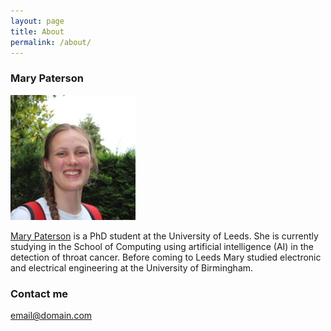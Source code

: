 ```yaml
---
layout: page
title: About
permalink: /about/
---
```


### Mary Paterson

<img src="images/Profile.jpg" alt="drawing" width="200"/>

[Mary Paterson](https://eps.leeds.ac.uk/computing/pgr/8564/mary-paterson) is a PhD student at the University of Leeds. She is currently studying in the School of Computing using artificial intelligence (AI) in the detection of throat cancer. Before coming to Leeds Mary studied electronic and electrical engineering at the University of Birmingham. 

### Contact me

[email@domain.com](mailto:email@domain.com)
